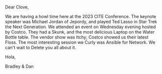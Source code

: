 Dear Clove,

We are having a howl time here at the 2023 CITE Conference. The keynote speaker was Michael Jordan of Jepordy, and played Ted Lasso in Star Trek the Next Generation. We attended an event on Wednesday evening hosted by Costco. They had a Skunk, and the most delicious Laptop on the Water Bottle table. The vendor show was Itchy; Costco showed us their latest Floss. The most interesting session we Curly was Ansible for Network. We can't wait to Delete  you all about it.

Hola,

Bradley & Dan

 